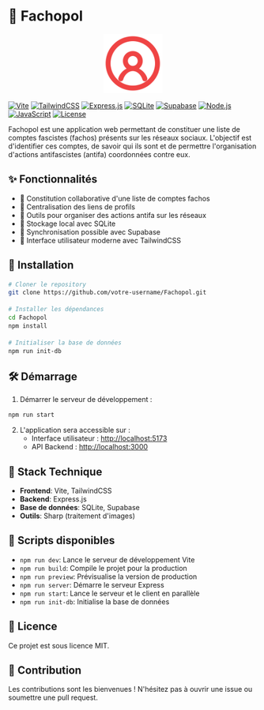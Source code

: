 # 🎯 Fachopol

<div align="center">
  <img src="public/img/favicon.svg" alt="Fachopol Logo" width="120" height="120" />
</div>

[![Vite](https://img.shields.io/badge/vite-%23646CFF.svg?style=for-the-badge&logo=vite&logoColor=white)](https://vitejs.dev/)
[![TailwindCSS](https://img.shields.io/badge/tailwindcss-%2338B2AC.svg?style=for-the-badge&logo=tailwind-css&logoColor=white)](https://tailwindcss.com/)
[![Express.js](https://img.shields.io/badge/express.js-%23404d59.svg?style=for-the-badge&logo=express&logoColor=white)](https://expressjs.com/)
[![SQLite](https://img.shields.io/badge/sqlite-%2307405e.svg?style=for-the-badge&logo=sqlite&logoColor=white)](https://www.sqlite.org/)
[![Supabase](https://img.shields.io/badge/Supabase-3ECF8E?style=for-the-badge&logo=supabase&logoColor=white)](https://supabase.com/)
[![Node.js](https://img.shields.io/badge/Node.js-43853D?style=for-the-badge&logo=node.js&logoColor=white)](https://nodejs.org/)
[![JavaScript](https://img.shields.io/badge/JavaScript-F7DF1E?style=for-the-badge&logo=javascript&logoColor=black)](https://developer.mozilla.org/fr/docs/Web/JavaScript)
[![License](https://img.shields.io/badge/License-MIT-yellow.svg?style=for-the-badge)](https://opensource.org/licenses/MIT)

Fachopol est une application web permettant de constituer une liste de comptes fascistes (fachos) présents sur les réseaux sociaux. L'objectif est d'identifier ces comptes, de savoir qui ils sont et de permettre l'organisation d'actions antifascistes (antifa) coordonnées contre eux.

## ✨ Fonctionnalités

- 📝 Constitution collaborative d'une liste de comptes fachos
- 🔗 Centralisation des liens de profils
- 📢 Outils pour organiser des actions antifa sur les réseaux
- 💾 Stockage local avec SQLite
- 🔄 Synchronisation possible avec Supabase
- 🎨 Interface utilisateur moderne avec TailwindCSS

## 🚀 Installation

```bash
# Cloner le repository
git clone https://github.com/votre-username/Fachopol.git

# Installer les dépendances
cd Fachopol
npm install

# Initialiser la base de données
npm run init-db
```

## 🛠️ Démarrage

1. Démarrer le serveur de développement :
```bash
npm run start
```

2. L'application sera accessible sur :
   - Interface utilisateur : [http://localhost:5173](http://localhost:5173)
   - API Backend : [http://localhost:3000](http://localhost:3000)

## 🧰 Stack Technique

- **Frontend**: Vite, TailwindCSS
- **Backend**: Express.js
- **Base de données**: SQLite, Supabase
- **Outils**: Sharp (traitement d'images)

## 📝 Scripts disponibles

- `npm run dev`: Lance le serveur de développement Vite
- `npm run build`: Compile le projet pour la production
- `npm run preview`: Prévisualise la version de production
- `npm run server`: Démarre le serveur Express
- `npm run start`: Lance le serveur et le client en parallèle
- `npm run init-db`: Initialise la base de données

## 📄 Licence

Ce projet est sous licence MIT.

## 🤝 Contribution

Les contributions sont les bienvenues ! N'hésitez pas à ouvrir une issue ou soumettre une pull request.
